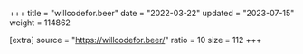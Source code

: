 +++
title = "willcodefor.beer"
date = "2022-03-22"
updated = "2023-07-15"
weight = 114862

[extra]
source = "https://willcodefor.beer/"
ratio = 10
size = 112
+++
